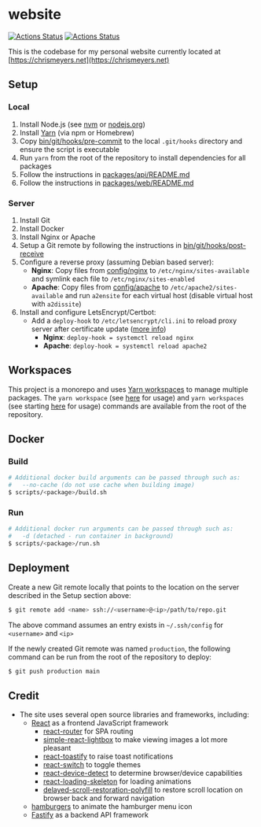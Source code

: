 # website
[![Actions Status](https://github.com/chrismeyers/website/actions/workflows/api.yml/badge.svg)](https://github.com/chrismeyers/website/actions/workflows/api.yml) [![Actions Status](https://github.com/chrismeyers/website/actions/workflows/web.yml/badge.svg)](https://github.com/chrismeyers/website/actions/workflows/web.yml)

This is the codebase for my personal website currently located at [https://chrismeyers.net](https://chrismeyers.net)

## Setup
### Local
1. Install Node.js (see [nvm](https://github.com/nvm-sh/nvm) or [nodejs.org](https://nodejs.org/en/download/current))
1. Install [Yarn](https://yarnpkg.com/) (via npm or Homebrew)
1. Copy [bin/git/hooks/pre-commit](bin/git/hooks/pre-commit) to the local `.git/hooks` directory and ensure the script is executable
1. Run `yarn` from the root of the repository to install dependencies for all packages
1. Follow the instructions in [packages/api/README.md](packages/api/README.md)
1. Follow the instructions in [packages/web/README.md](packages/web/README.md)

### Server
1. Install Git
1. Install Docker
1. Install Nginx or Apache
1. Setup a Git remote by following the instructions in [bin/git/hooks/post-receive](bin/git/hooks/post-receive)
1. Configure a reverse proxy (assuming Debian based server):
    - **Nginx**: Copy files from [config/nginx](config/nginx) to `/etc/nginx/sites-available` and symlink each file to `/etc/nginx/sites-enabled`
    - **Apache**: Copy files from [config/apache](config/apache) to `/etc/apache2/sites-available` and run `a2ensite` for each virtual host (disable virtual host with `a2dissite`)
1. Install and configure LetsEncrypt/Certbot:
    + Add a `deploy-hook` to `/etc/letsencrypt/cli.ini` to reload proxy server after certificate update ([more info](https://blog.arnonerba.com/2019/01/lets-encrypt-how-to-automatically-restart-nginx-with-certbot))
        - **Nginx**: `deploy-hook = systemctl reload nginx`
        - **Apache**: `deploy-hook = systemctl reload apache2`

## Workspaces
This project is a monorepo and uses [Yarn workspaces](https://yarnpkg.com/features/workspaces) to manage multiple packages. The `yarn workspace` (see [here](https://yarnpkg.com/cli/workspace) for usage) and `yarn workspaces` (see starting [here](https://yarnpkg.com/cli/workspaces/focus) for usage) commands are available from the root of the repository.

## Docker
### Build
```sh
# Additional docker build arguments can be passed through such as:
#   --no-cache (do not use cache when building image)
$ scripts/<package>/build.sh
```

### Run
```sh
# Additional docker run arguments can be passed through such as:
#   -d (detached - run container in background)
$ scripts/<package>/run.sh
```

## Deployment
Create a new Git remote locally that points to the location on the server described in the Setup section above:
```sh
$ git remote add <name> ssh://<username>@<ip>/path/to/repo.git
```
The above command assumes an entry exists in `~/.ssh/config` for `<username>` and `<ip>`

If the newly created Git remote was named `production`, the following command can be run from the root of the repository to deploy:
```sh
$ git push production main
```

## Credit
+ The site uses several open source libraries and frameworks, including:
  + [React](https://reactjs.org) as a frontend JavaScript framework
    - [react-router](https://reactrouter.com) for SPA routing
    - [simple-react-lightbox](https://simple-react-lightbox.dev) to make viewing images a lot more pleasant
    - [react-toastify](https://fkhadra.github.io/react-toastify/introduction) to raise toast notifications
    - [react-switch](https://github.com/markusenglund/react-switch) to toggle themes
    - [react-device-detect](https://github.com/duskload/react-device-detect) to determine browser/device capabilities
    - [react-loading-skeleton](https://github.com/dvtng/react-loading-skeleton) for loading animations
    - [delayed-scroll-restoration-polyfill](https://github.com/janpaul123/delayed-scroll-restoration-polyfill) to restore scroll location on browser back and forward navigation
  - [hamburgers](https://jonsuh.com/hamburgers/) to animate the hamburger menu icon
  - [Fastify](https://www.fastify.io/) as a backend API framework
